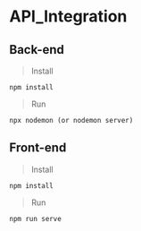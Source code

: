 # API_Integration

## Back-end

>  Install
```
npm install
```

>  Run
```
npx nodemon (or nodemon server)
```

## Front-end

>  Install
```
npm install
```

>  Run
```
npm run serve
```
